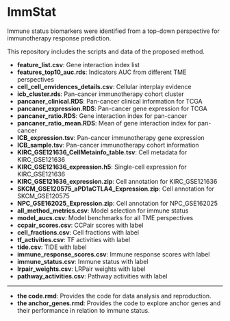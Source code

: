 # ImmStat
Immune status biomarkers were identified from a top-down perspective for immunotherapy response prediction.

This repository includes the scripts and data of the proposed method.

- **feature_list.csv**: Gene interaction index list
- **features_top10_auc.rds**: Indicators AUC from different TME perspectives
- **cell_cell_envidences_details.csv**: Cellular interplay evidence
- **icb_cluster.rds**: Pan-cancer immunotherapy cohort cluster
- **pancaner_clinical.RDS**: Pan-cancer clinical information for TCGA
- **pancaner_expression.RDS**: Pan-cancer gene expression for TCGA
- **pancaner_ratio.RDS**: Gene interaction index for pan-cancer
- **pancaner_ratio_mean.RDS**: Mean of gene interaction index for pan-cancer
- **ICB_expression.tsv**: Pan-cancer immunotherapy gene expression
- **ICB_sample.tsv**: Pan-cancer immunotherapy cohort information
- **KIRC_GSE121636_CellMetainfo_table.tsv**: Cell metadata for KIRC_GSE121636
- **KIRC_GSE121636_expression.h5**: Single-cell expression for KIRC_GSE121636
- **KIRC_GSE121636_expression.zip**: Cell annotation for KIRC_GSE121636
- **SKCM_GSE120575_aPD1aCTLA4_Expression.zip**: Cell annotation for SKCM_GSE120575
- **NPC_GSE162025_Expression.zip**: Cell annotation for NPC_GSE162025
- **all_method_metrics.csv**: Model selection for immune status
- **model_aucs.csv**: Model benchmarks for all TME perspectives
- **ccpair_scores.csv**: CCPair scores with label
- **cell_fractions.csv**: Cell fractions with label
- **tf_activities.csv**: TF activities with label
- **tide.csv**: TIDE with label
- **immune_response_scores.csv**: Immune response scores with label
- **immune_status.csv**: Immune status with label
- **lrpair_weights.csv**: LRPair weights with label
- **pathway_activities.csv**: Pathway activities with label
---
- **the code.rmd**: Provides the code for data analysis and reproduction.
- **the anchor_genes.rmd**: Provides the code to explore anchor genes and their performance in relation to immune status.


